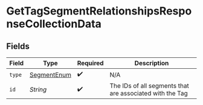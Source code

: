 # GetTagSegmentRelationshipsResponseCollectionData


## Fields

| Field                                                    | Type                                                     | Required                                                 | Description                                              |
| -------------------------------------------------------- | -------------------------------------------------------- | -------------------------------------------------------- | -------------------------------------------------------- |
| `type`                                                   | [SegmentEnum](../../models/components/SegmentEnum.md)    | :heavy_check_mark:                                       | N/A                                                      |
| `id`                                                     | *String*                                                 | :heavy_check_mark:                                       | The IDs of all segments that are associated with the Tag |